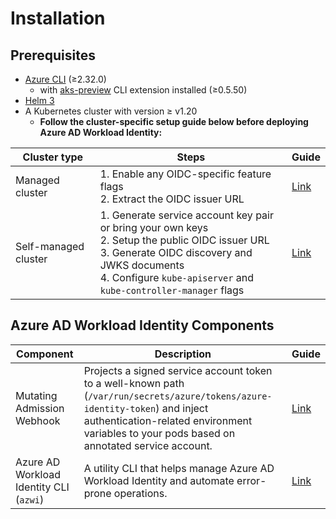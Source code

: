 # Installation

## Prerequisites

*   [Azure CLI][1] (≥2.32.0)
    *   with [aks-preview][7] CLI extension installed (≥0.5.50)
*   [Helm 3][2]
*   A Kubernetes cluster with version ≥ v1.20
    *   **Follow the cluster-specific setup guide below before deploying Azure AD Workload Identity:**

| Cluster type         | Steps                                                                                                                                                                                                                    | Guide     |
| -------------------- | ------------------------------------------------------------------------------------------------------------------------------------------------------------------------------------------------------------------------ | --------- |
| Managed cluster      | 1. Enable any OIDC-specific feature flags<br>2. Extract the OIDC issuer URL                                                                                                                                              | [Link][3] |
| Self-managed cluster | 1. Generate service account key pair or bring your own keys<br>2. Setup the public OIDC issuer URL<br>3. Generate OIDC discovery and JWKS documents<br>4. Configure `kube-apiserver` and `kube-controller-manager` flags | [Link][4] |

## Azure AD Workload Identity Components

| Component                               | Description                                                                                                                                                                                                            | Guide     |
| --------------------------------------- | ---------------------------------------------------------------------------------------------------------------------------------------------------------------------------------------------------------------------- | --------- |
| Mutating Admission Webhook              | Projects a signed service account token to a well-known path (`/var/run/secrets/azure/tokens/azure-identity-token`) and inject authentication-related environment variables to your pods based on annotated service account. | [Link][5] |
| Azure AD Workload Identity CLI (`azwi`) | A utility CLI that helps manage Azure AD Workload Identity and automate error-prone operations.                                                                                                                        | [Link][6] |

[1]: https://docs.microsoft.com/en-us/cli/azure/install-azure-cli

[2]: https://helm.sh/docs/intro/install/

[3]: ./installation/managed-clusters.md

[4]: ./installation/self-managed-clusters.md

[5]: ./installation/mutating-admission-webhook.md

[6]: ./installation/azwi.md

[7]: https://github.com/Azure/azure-cli-extensions/tree/main/src/aks-preview
